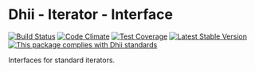 # Dhii - Iterator - Interface

[![Build Status](https://travis-ci.org/Dhii/iterator-interface.svg?branch=master)](https://travis-ci.org/Dhii/iterator-interface)
[![Code Climate](https://codeclimate.com/github/Dhii/iterator-interface/badges/gpa.svg)](https://codeclimate.com/github/Dhii/iterator-interface)
[![Test Coverage](https://codeclimate.com/github/Dhii/iterator-interface/badges/coverage.svg)](https://codeclimate.com/github/Dhii/iterator-interface/coverage)
[![Latest Stable Version](https://poser.pugx.org/Dhii/iterator-interface/version)](https://packagist.org/packages/Dhii/iterator-interface)
[![This package complies with Dhii standards](https://img.shields.io/badge/Dhii-Compliant-green.svg?style=flat-square)][Dhii]

Interfaces for standard iterators.

[Dhii]: https://github.com/Dhii/dhii

